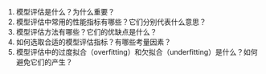 1. 模型评估是什么？为什么重要？
2. 模型评估中常用的性能指标有哪些？它们分别代表什么意思？
3. 模型评估方法有哪些？它们的优缺点是什么？
4. 如何选取合适的模型评估指标？有哪些考量因素？
5. 模型评估中的过度拟合（overfitting）和欠拟合（underfitting）是什么？如何避免它们的产生？